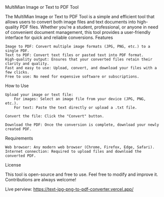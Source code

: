 MultiMian Image or Text to PDF Tool

The MultiMian Image or Text to PDF Tool is a simple and efficient tool that allows users to convert both image files and text documents into high-quality PDF files. Whether you're a student, professional, or anyone in need of convenient document management, this tool provides a user-friendly interface for quick and reliable conversions.
Features

    Image to PDF: Convert multiple image formats (JPG, PNG, etc.) to a single PDF.
    Text to PDF: Convert text files or pasted text into PDF format.
    High-quality output: Ensures that your converted files retain their clarity and quality.
    Fast and easy to use: Upload, convert, and download your files with a few clicks.
    Free to use: No need for expensive software or subscriptions.

How to Use

    Upload your image or text file:
        For images: Select an image file from your device (JPG, PNG, etc.).
        For text: Paste the text directly or upload a .txt file.

    Convert the file: Click the "Convert" button.

    Download the PDF: Once the conversion is complete, download your newly created PDF.

Requirements

    Web browser: Any modern web browser (Chrome, Firefox, Edge, Safari).
    Internet connection: Required to upload files and download the converted PDF.

License

This tool is open-source and free to use. Feel free to modify and improve it. Contributions are always welcome!

Live perview:
https://text-jpg-png-to-pdf-converter.vercel.app/
